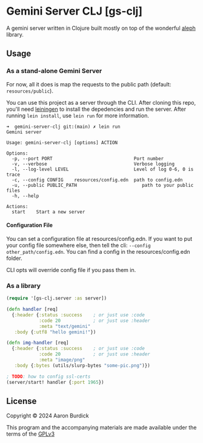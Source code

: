 # Gemini Server CLJ [gs-clj]

A gemini server written in Clojure built mostly on top of the wonderful [aleph](https://github.com/clj-commons/aleph) library.

## Usage

### As a stand-alone Gemini Server

For now, all it does is map the requests to the public path (default: `resources/public`).

You can use this project as a server through the CLI. 
After cloning this repo, you'll need [leiningen](https://leiningen.org) to install the depedencies and run the server. After running `lein install`, use `lein run` for more information.

```
➜  gemini-server-clj git:(main) ✗ lein run
Gemini server

Usage: gemini-server-clj [options] ACTION

Options:
  -p, --port PORT                              Port number
  -v, --verbose                                Verbose logging
  -l, --log-level LEVEL                        Level of log 0-6, 0 is trace
  -c, --config CONFIG    resources/config.edn  path to config.edn
  -u, --public PUBLIC_PATH                        path to your public files
  -h, --help

Actions:
  start    Start a new server
```

#### Configuration File

You can set a configuration file at resources/config.edn. If you want to put your config file somewhere else, then tell the cli: `--config other_path/config.edn`. You can find a config in the resources/config.edn folder.

CLI opts will override config file if you pass them in.

### As a library

```clojure
(require '[gs-clj.server :as server])

(defn handler [req]
  {:header {:status :success    ; or just use :code
            :code 20            ; or just use :header
            :meta "text/gemini"
   :body {:utf8 "hello gemini!"})

(defn img-handler [req]
  {:header {:status :success    ; or just use :code
            :code 20            ; or just use :header
            :meta "image/png"
   :body {:bytes (utils/slurp-bytes "some-pic.png")})

; TODO: how to config ssl-certs
(server/start! handler {:port 1965})
```

## License

Copyright © 2024 Aaron Burdick

This program and the accompanying materials are made available under the
terms of the [GPLv3](https://www.gnu.org/licenses/gpl-3.0.en.html)
